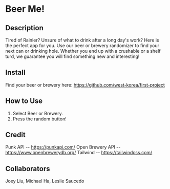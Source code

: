 # Beer Me!

## Description
Tired of Rainier?  Unsure of what to drink after a long day's work?  Here is the perfect app for you.  Use our beer or brewery randomizer to find your next can or drinking hole.  Whether you end up with a crushable or a shelf turd, we guarantee you will find something new and interesting!

## Install
Find your beer or brewery here:
https://github.com/west-korea/first-project

## How to Use
1.  Select Beer or Brewery.
2.  Press the random button!

## Credit
Punk API -- https://punkapi.com/
Open Brewery API -- https://www.openbrewerydb.org/
Tailwind -- https://tailwindcss.com/

## Collaborators
Joey Liu, Michael Ha, Leslie Saucedo
